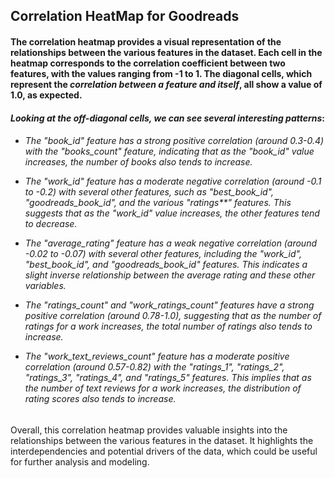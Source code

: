 <h2>Correlation HeatMap for Goodreads</h2>

<h4>The correlation heatmap provides a visual representation of the relationships between the various features in the dataset. Each cell in the heatmap corresponds to the correlation coefficient between two features, with the values ranging from -1 to 1.
The diagonal cells, which represent the <i>correlation between a feature and itself</i>, all show a value of 1.0, as expected.</h4>

<h4><i><b>Looking at the off-diagonal cells, we can see several interesting patterns</b></i>:</h4>

<h6>
  
- The "book_id" feature has a strong positive correlation (around 0.3-0.4) with the "books_count" feature, indicating that as the "book_id" value increases, the number of books also tends to increase.

- The "work_id" feature has a moderate negative correlation (around -0.1 to -0.2) with several other features, such as "best_book_id", "goodreads_book_id", and the various "ratings*\*" features. This suggests that as the "work_id" value increases, the other features tend to decrease.

- The "average_rating" feature has a weak negative correlation (around -0.02 to -0.07) with several other features, including the "work_id", "best_book_id", and "goodreads_book_id" features. This indicates a slight inverse relationship between the average rating and these other variables.

- The "ratings_count" and "work_ratings_count" features have a strong positive correlation (around 0.78-1.0), suggesting that as the number of ratings for a work increases, the total number of ratings also tends to increase.

- The "work_text_reviews_count" feature has a moderate positive correlation (around 0.57-0.82) with the "ratings_1", "ratings_2", "ratings_3", "ratings_4", and "ratings_5" features. This implies that as the number of text reviews for a work increases, the distribution of rating scores also tends to increase.

</h6>
Overall, this correlation heatmap provides valuable insights into the relationships between the various features in the dataset. It highlights the interdependencies and potential drivers of the data, which could be useful for further analysis and modeling.
